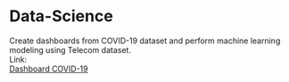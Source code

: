 # Data-Science

Create dashboards from COVID-19 dataset and perform machine learning modeling using Telecom dataset.<br>
Link:<br>
<a href='https://datastudio.google.com/u/0/reporting/9cc0205c-db64-4cc4-8322-75c0fe784dbd/page/aqG3C' target='_blank'>Dashboard COVID-19</a>
